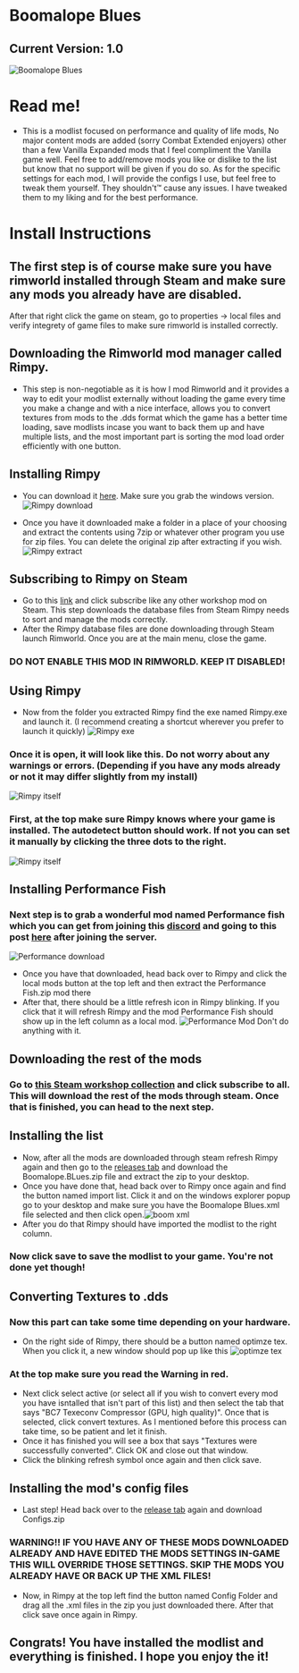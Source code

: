 # Boomalope Blues
## Current Version: 1.0

![Boomalope Blues](https://user-images.githubusercontent.com/75699296/226787057-fc0180e7-78bb-4ac9-b6db-7b125cd84b7b.png)

# Read me!
- This is a modlist focused on performance and quality of life mods, No major content mods are added (sorry Combat Extended enjoyers) other than a few Vanilla Expanded mods that I feel compliment the Vanilla game well. Feel free to add/remove mods you like or dislike to the list but know that no support will be given if you do so. As for the specific settings for each mod, I will provide the configs I use, but feel free to tweak them yourself. They shouldn't™ cause any issues. I have tweaked them to my liking and for the best performance.

# Install Instructions
## The first step is of course make sure you have rimworld installed through Steam and make sure any mods you already have are disabled.
After that right click the game on steam, go to properties -> local files and verify integrety of game files to make sure rimworld is installed correctly.

## Downloading the Rimworld mod manager called Rimpy. 
- This step is non-negotiable as it is how I mod Rimworld and it provides a way to edit your modlist externally without loading the game every time you make a change and with a nice interface, allows you to convert textures from mods to the .dds format which the game has a better time loading, save modlists incase you want to back them up and have multiple lists, and the most important part is sorting the mod load order efficiently with one button.

## Installing Rimpy
- You can download it [here](https://github.com/rimpy-custom/RimPy/releases). Make sure you grab the windows version.
![Rimpy download](https://user-images.githubusercontent.com/75699296/226817452-48b1deb1-14ff-405c-a3a5-ce15321bc7da.png)

- Once you have it downloaded make a folder in a place of your choosing and extract the contents using 7zip or whatever other program you use for zip files. You can delete the original zip after extracting if you wish.
![Rimpy extract](https://user-images.githubusercontent.com/75699296/226816889-590cbe12-3d38-4630-85db-f1864b561ab1.png)
## Subscribing to Rimpy on Steam
- Go to this [link](https://steamcommunity.com/sharedfiles/filedetails/?id=1847679158&searchtext=rimpy) and click subscribe like any other workshop mod on Steam.
This step downloads the database files from Steam Rimpy needs to sort and manage the mods correctly.
- After the Rimpy database files are done downloading through Steam launch Rimworld. Once you are at the main menu, close the game.
### DO NOT ENABLE THIS MOD IN RIMWORLD. KEEP IT DISABLED!

## Using Rimpy
- Now from the folder you extracted Rimpy find the exe named Rimpy.exe and launch it. (I recommend creating a shortcut wherever you prefer to launch it quickly)
![Rimpy exe](https://user-images.githubusercontent.com/75699296/226822471-b74a314d-3888-4cd6-ab47-405b887f5e88.png)
### Once it is open, it will look like this. Do not worry about any warnings or errors. (Depending if you have any mods already or not it may differ slightly from my install)
![Rimpy itself](https://user-images.githubusercontent.com/75699296/226822946-32f6978f-1a32-4c20-a88d-320716e3531e.png)
### First, at the top make sure Rimpy knows where your game is installed. The autodetect button should work. If not you can set it manually by clicking the three dots to the right.
![Rimpy itself](https://user-images.githubusercontent.com/75699296/226823367-6b1c3887-0482-4c29-b512-72bf408c2eb1.png)

## Installing Performance Fish
### Next step is to grab a wonderful mod named Performance fish which you can get from joining this [discord](https://discord.gg/699XPDwt8U) and going to this post [here](https://discord.com/channels/241677926855081984/917207536745218068/1035304227368599652) after joining the server.
![Performance download](https://user-images.githubusercontent.com/75699296/226826506-30e655f8-1bc6-4d62-8736-26cc425ba60b.png)
- Once you have that downloaded, head back over to Rimpy and click the local mods button at the top left and then extract the Performance Fish.zip mod there
- After that, there should be a little refresh icon in Rimpy blinking. If you click that it will refresh Rimpy and the mod Performance Fish should show up in the left column as a local mod. ![Performance Mod](https://user-images.githubusercontent.com/75699296/226827429-390bd17a-f5f1-4a8d-970c-02dafc37ccf7.png) Don't do anything with it.

## Downloading the rest of the mods
### Go to [this Steam workshop collection](https://steamcommunity.com/sharedfiles/filedetails/?id=2950431243) and click subscribe to all. This will download the rest of the mods through steam. Once that is finished, you can head to the next step.

## Installing the list 
- Now, after all the mods are downloaded through steam refresh Rimpy again and then go to the [releases tab](https://github.com/H0wd3n/Boomalope-Blues/releases/tag/Boom) and download the Boomalope.BLues.zip file and extract the zip to your desktop.
- Once you have done that, head back over to Rimpy once again and find the button named import list. Click it and on the windows explorer popup go to your desktop and make sure you have the Boomalope Blues.xml file selected and then click open.![boom xml](https://user-images.githubusercontent.com/75699296/226829248-b5c53f66-00db-4e1f-98b0-9bf58a9fafa7.png)
- After you do that Rimpy should have imported the modlist to the right column.
### Now click save to save the modlist to your game. You're not done yet though!
## Converting Textures to .dds
### Now this part can take some time depending on your hardware.
- On the right side of Rimpy, there should be a button named optimze tex. When you click it, a new window should pop up like this
![optimze tex](https://user-images.githubusercontent.com/75699296/226830384-3e4e1676-385f-4fa6-af4d-a4bded84d513.png)
### At the top make sure you read the Warning in red.
- Next click select active (or select all if you wish to convert every mod you have isntalled that isn't part of this list) and then select the tab that says "BC7 Texeconv Compressor (GPU, high quality)". Once that is selected, click convert textures. As I mentioned before this process can take time, so be patient and let it finish.
- Once it has finished you will see a box that says "Textures were successfully converted". Click OK and close out that window.
- Click the blinking refresh symbol once again and then click save.

## Installing the mod's config files
- Last step! Head back over to the [release tab](https://github.com/H0wd3n/Boomalope-Blues/releases/tag/Boom) again and download Configs.zip
### WARNING!! IF YOU HAVE ANY OF THESE MODS DOWNLOADED ALREADY AND HAVE EDITED THE MODS SETTINGS IN-GAME THIS WILL OVERRIDE THOSE SETTINGS. SKIP THE MODS YOU ALREADY HAVE OR BACK UP THE XML FILES!
- Now, in Rimpy at the top left find the button named Config Folder and drag all the .xml files in the zip you just downloaded there. After that click save once again in Rimpy.
##  Congrats! You have installed the modlist and everything is finished. I hope you enjoy the it!
